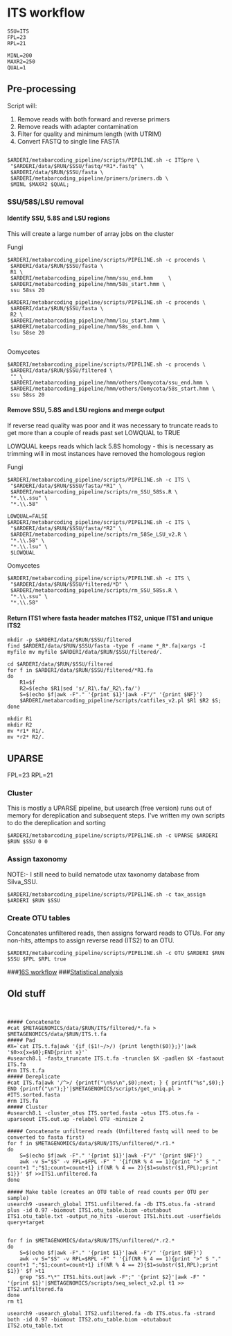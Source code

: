 # ITS workflow
```shell
SSU=ITS
FPL=23 
RPL=21

MINL=200
MAXR2=250
QUAL=1
```

## Pre-processing
Script will:<br>
1. Remove reads with both forward and reverse primers<br>
2. Remove reads with adapter contamination<br>
3. Filter for quality and minimum length (with UTRIM)<br>
4. Convert FASTQ to single line FASTA

```shell

$ARDERI/metabarcoding_pipeline/scripts/PIPELINE.sh -c ITSpre \
 "$ARDERI/data/$RUN/$SSU/fastq/*R1*.fastq" \
 $ARDERI/data/$RUN/$SSU/fasta \
 $ARDERI/metabarcoding_pipeline/primers/primers.db \
 $MINL $MAXR2 $QUAL; 
```

### SSU/58S/LSU removal 

#### Identify SSU, 5.8S  and LSU regions

This will create a large number of array jobs on the cluster

Fungi
```shell
$ARDERI/metabarcoding_pipeline/scripts/PIPELINE.sh -c procends \
 $ARDERI/data/$RUN/$SSU/fasta \
 R1 \
 $ARDERI/metabarcoding_pipeline/hmm/ssu_end.hmm 	\
 $ARDERI/metabarcoding_pipeline/hmm/58s_start.hmm \
 ssu 58ss 20

$ARDERI/metabarcoding_pipeline/scripts/PIPELINE.sh -c procends \
 $ARDERI/data/$RUN/$SSU/fasta \
 R2 \
 $ARDERI/metabarcoding_pipeline/hmm/lsu_start.hmm \
 $ARDERI/metabarcoding_pipeline/hmm/58s_end.hmm \
 lsu 58se 20


```

Oomycetes
```shell
$ARDERI/metabarcoding_pipeline/scripts/PIPELINE.sh -c procends \
 $ARDERI/data/$RUN/$SSU/filtered \
 "" \
 $ARDERI/metabarcoding_pipeline/hmm/others/Oomycota/ssu_end.hmm \
 $ARDERI/metabarcoding_pipeline/hmm/others/Oomycota/58s_start.hmm \
 ssu 58ss 20
```

#### Remove SSU, 5.8S  and LSU regions and merge output

If reverse read quality was poor and it was necessary to truncate reads to get more than a couple of reads past set LOWQUAL to TRUE

LOWQUAL keeps reads which lack 5.8S homology - this is necessary as trimming will in most instances have removed the homologous region

Fungi
```shell
$ARDERI/metabarcoding_pipeline/scripts/PIPELINE.sh -c ITS \
 "$ARDERI/data/$RUN/$SSU/fasta/*R1" \
 $ARDERI/metabarcoding_pipeline/scripts/rm_SSU_58Ss.R \
 "*.\\.ssu" \
 "*.\\.58"

LOWQUAL=FALSE   
$ARDERI/metabarcoding_pipeline/scripts/PIPELINE.sh -c ITS \
 "$ARDERI/data/$RUN/$SSU/fasta/*R2" \
 $ARDERI/metabarcoding_pipeline/scripts/rm_58Se_LSU_v2.R \
 "*.\\.58" \
 "*.\\.lsu" \
 $LOWQUAL
```

Oomycetes
```shell
$ARDERI/metabarcoding_pipeline/scripts/PIPELINE.sh -c ITS \
 "$ARDERI/data/$RUN/$SSU/filtered/*D" \
 $ARDERI/metabarcoding_pipeline/scripts/rm_SSU_58Ss.R \
 "*.\\.ssu" \
 "*.\\.58"
```


#### Return ITS1 where fasta header matches ITS2, unique ITS1 and unique ITS2

```shell
mkdir -p $ARDERI/data/$RUN/$SSU/filtered
find $ARDERI/data/$RUN/$SSU/fasta -type f -name *_R*.fa|xargs -I myfile mv myfile $ARDERI/data/$RUN/$SSU/filtered/.

cd $ARDERI/data/$RUN/$SSU/filtered
for f in $ARDERI/data/$RUN/$SSU/filtered/*R1.fa
do
    R1=$f
    R2=$(echo $R1|sed 's/_R1\.fa/_R2\.fa/')
    S=$(echo $f|awk -F"." '{print $1}'|awk -F"/" '{print $NF}')
    $ARDERI/metabarcoding_pipeline/scripts/catfiles_v2.pl $R1 $R2 $S;
done

mkdir R1
mkdir R2
mv *r1* R1/.
mv *r2* R2/.
```

## UPARSE
FPL=23 
RPL=21

### Cluster 
This is mostly a UPARSE pipeline, but usearch (free version) runs out of memory for dereplication and subsequent steps. I've written my own scripts to do the dereplication and sorting 

```shell
$ARDERI/metabarcoding_pipeline/scripts/PIPELINE.sh -c UPARSE $ARDERI $RUN $SSU 0 0
```
### Assign taxonomy
NOTE:- I still need to build nematode utax taxonomy database from Silva_SSU.

```shell
$ARDERI/metabarcoding_pipeline/scripts/PIPELINE.sh -c tax_assign $ARDERI $RUN $SSU 
```

### Create OTU tables

Concatenates unfiltered reads, then assigns forward reads to OTUs. For any non-hits, attemps to assign reverse read (ITS2) to an OTU. 

```shell
$ARDERI/metabarcoding_pipeline/scripts/PIPELINE.sh -c OTU $ARDERI $RUN $SSU $FPL $RPL true
```


###[16S workflow](../master/16S%20%20workflow.md)
###[Statistical analysis](../master/statistical%20analysis.md)



## Old stuff

```shell


##### Concatenate
#cat $METAGENOMICS/data/$RUN/ITS/filtered/*.fa > $METAGENOMICS/data/$RUN/ITS.t.fa
##### Pad
#X=`cat ITS.t.fa|awk '{if ($1!~/>/) {print length($0)};}'|awk '$0>x{x=$0};END{print x}'`
#usearch8.1 -fastx_truncate ITS.t.fa -trunclen $X -padlen $X -fastaout ITS.fa
#rm ITS.t.fa
##### Dereplicate
#cat ITS.fa|awk '/^>/ {printf("\n%s\n",$0);next; } { printf("%s",$0);}  END {printf("\n");}'|$METAGENOMICS/scripts/get_uniq.pl > #ITS.sorted.fasta 
#rm ITS.fa
##### Cluster
#usearch8.1 -cluster_otus ITS.sorted.fasta -otus ITS.otus.fa -uparseout ITS.out.up -relabel OTU -minsize 2 
```
```shell
##### Concatenate unfiltered reads (Unfiltered fastq will need to be converted to fasta first)
for f in $METAGENOMICS/data/$RUN/ITS/unfiltered/*.r1.*
do
	S=$(echo $f|awk -F"." '{print $1}'|awk -F"/" '{print $NF}')
	awk -v S="$S" -v FPL=$FPL -F" " '{if(NR % 4 == 1){print ">" S "." count+1 ";"$1;count=count+1} if(NR % 4 == 2){$1=substr($1,FPL);print $1}}' $f >>ITS1.unfiltered.fa
done

##### Make table (creates an OTU table of read counts per OTU per sample)
usearch9 -usearch_global ITS1.unfiltered.fa -db ITS.otus.fa -strand plus -id 0.97 -biomout ITS1.otu_table.biom -otutabout ITS1.otu_table.txt -output_no_hits -userout ITS1.hits.out -userfields query+target
```

```shell

for f in $METAGENOMICS/data/$RUN/ITS/unfiltered/*.r2.*
do
	S=$(echo $f|awk -F"." '{print $1}'|awk -F"/" '{print $NF}')
	awk -v S="$S" -v RPL=$RPL -F" " '{if(NR % 4 == 1){print ">" S "." count+1 ";"$1;count=count+1} if(NR % 4 == 2){$1=substr($1,RPL);print $1}}' $f >t1
	grep "$S.*\*" ITS1.hits.out|awk -F";" '{print $2}'|awk -F" " '{print $1}'|$METAGENOMICS/scripts/seq_select_v2.pl t1 >> ITS2.unfiltered.fa
done
rm t1

usearch9 -usearch_global ITS2.unfiltered.fa -db ITS.otus.fa -strand both -id 0.97 -biomout ITS2.otu_table.biom -otutabout ITS2.otu_table.txt

```
